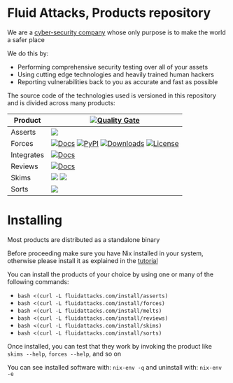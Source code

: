 # Fluid Attacks, Products repository

We are a [cyber-security company](https://fluidattacks.com) whose only purpose is
to make the world a safer place

We do this by:
- Performing comprehensive security testing over all of your assets
- Using cutting edge technologies and heavily trained human hackers
- Reporting vulnerabilities back to you as accurate and fast as possible

The source code of the technologies used is versioned in this repository
and is divided across many products:

| Product | [![Quality Gate](https://sonarcloud.io/api/project_badges/measure?project=fluidattacks_product&metric=alert_status)](https://sonarcloud.io/dashboard?id=fluidattacks_product) |
|---------|-|
| Asserts | [![](https://img.shields.io/badge/Docs-grey)](https://fluidattacks.com/resources/doc/asserts) |
| Forces  |[![Docs](https://img.shields.io/badge/Docs-grey)](./forces/README.md) [![PyPI](https://img.shields.io/pypi/v/forces)](https://pypi.org/project/forces) [![Downloads](https://img.shields.io/pypi/dm/forces)](https://pypi.org/project/forces) [![License](https://img.shields.io/pypi/l/forces)](../LICENSE) |
| Integrates | [![Docs](https://img.shields.io/badge/Docs-grey)](./integrates/README.md) |
| Reviews | [![Docs](https://img.shields.io/badge/Docs-grey)](./reviews/README.md) |
| Skims | [![](https://img.shields.io/badge/Docs-grey)](https://fluidattacks.com/resources/doc/skims/) [![](https://img.shields.io/badge/Contributing-green)](./skims/README.md) |
| Sorts | [![](https://img.shields.io/badge/Docs-grey)](./sorts/README.md) |

# Installing

Most products are distributed as a standalone binary

Before proceeding make sure you have Nix installed in your system,
otherwise please install it as explained in the [tutorial](https://nixos.org/download.html)

You can install the products of your choice by using one or many of
the following commands:

- `bash <(curl -L fluidattacks.com/install/asserts)`
- `bash <(curl -L fluidattacks.com/install/forces)`
- `bash <(curl -L fluidattacks.com/install/melts)`
- `bash <(curl -L fluidattacks.com/install/reviews)`
- `bash <(curl -L fluidattacks.com/install/skims)`
- `bash <(curl -L fluidattacks.com/install/sorts)`

Once installed, you can test that they work by invoking the product
like `skims --help`, `forces --help`, and so on

You can see installed software with: `nix-env -q` and uninstall with: `nix-env -e`
